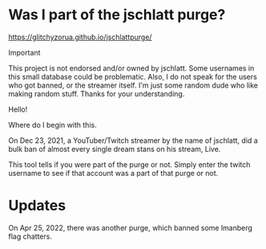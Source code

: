 # Was I part of the jschlatt purge?

https://glitchyzorua.github.io/jschlattpurge/

> [!IMPORTANT]
> This project is not endorsed and/or owned by jschlatt. Some usernames in this small database could be problematic. Also, I do not speak for the users who got banned, or the streamer itself. I'm just some random dude who like making random stuff.
> Thanks for your understanding.

Hello! 

Where do I begin with this.

On Dec 23, 2021, a YouTuber/Twitch streamer by the name of jschlatt, did a bulk ban of almost every single dream stans on his stream, Live. 

This tool tells if you were part of the purge or not. Simply enter the twitch username to see if that account was a part of that purge or not. 

# Updates

On Apr 25, 2022, there was another purge, which banned some lmanberg flag chatters.
